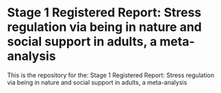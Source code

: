 # Stage 1 Registered Report: Stress regulation via being in nature and social support in adults, a meta-analysis 
This is the repository for the: Stage 1 Registered Report: Stress regulation via being in nature and social support in adults, a meta-analysis 
